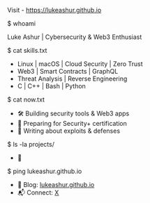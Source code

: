 Visit - https://lukeashur.github.io

$ whoami

Luke Ashur | Cybersecurity & Web3 Enthusiast

$ cat skills.txt
- Linux | macOS | Cloud Security | Zero Trust
- Web3 | Smart Contracts | GraphQL
- Threat Analysis | Reverse Engineering
- C | C++ | Bash | Python

$ cat now.txt
- 🛠 Building security tools & Web3 apps
- 🎯 Preparing for Security+ certification
- 📖 Writing about exploits & defenses

$ ls -la projects/
- 🔗

$ ping lukeashur.github.io
- 📢 Blog: [lukeashur.github.io](https://lukeashur.github.io)  
- 📬 Connect: [X](http://x.com/Luke_Ashur)

